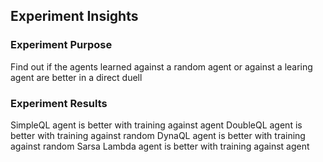 
## Experiment Insights

### Experiment Purpose
Find out if the agents learned against a random agent or against a learing agent are better in a direct duell

### Experiment Results
SimpleQL agent is better with training against agent
DoubleQL agent is better with training against random
DynaQL agent is better with training against random
Sarsa Lambda agent is better with training against agent